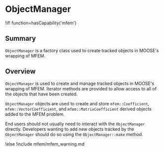 # ObjectManager

!if! function=hasCapability('mfem')

## Summary

`ObjectManager` is a factory class used to create tracked objects in MOOSE's wrapping of MFEM.

## Overview

`ObjectManager` is used to create and manage tracked objects in MOOSE's wrapping of MFEM. Iterator methods are
provided to allow access to all of the objects that have been created.

`ObjectManager` objects are used to create and store `mfem::Coefficient`, `mfem::VectorCoefficient`,
and `mfem::MatrixCoefficient` derived objects added to the MFEM problem.

End users should not usually need to interact with the `ObjectManager` directly. Developers wanting
to add new objects tracked by the `ObjectManager` should do so using the `ObjectManager::make`
method.

!else
!include mfem/mfem_warning.md
